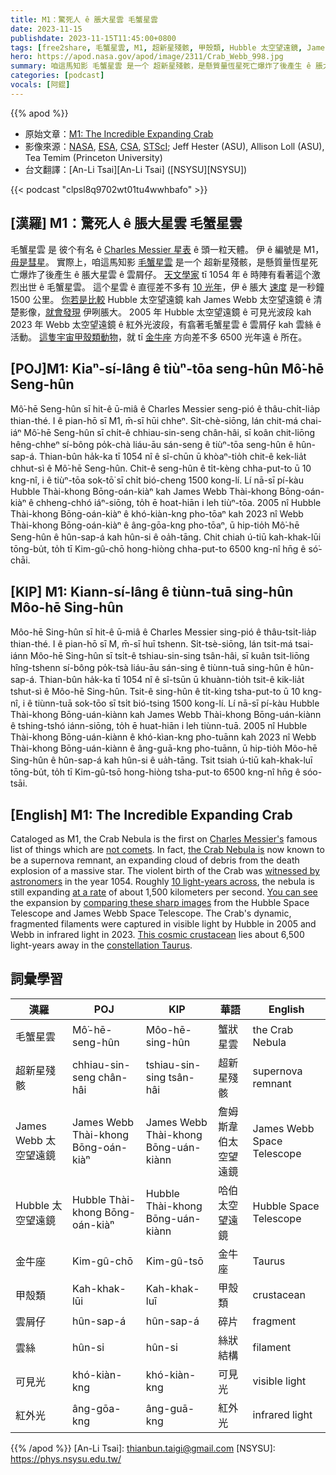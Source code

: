 ```yaml
---
title: M1：驚死人 ê 脹大星雲 毛蟹星雲
date: 2023-11-15
publishdate: 2023-11-15T11:45:00+0800
tags: [free2share, 毛蟹星雲, M1, 超新星殘骸, 甲殼類, Hubble 太空望遠鏡, James Webb 太空望遠鏡, 雲屑仔, 雲絲, 可見光, 紅外光, 金牛座]
hero: https://apod.nasa.gov/apod/image/2311/Crab_Webb_998.jpg
summary: 咱這馬知影 毛蟹星雲 是一个 超新星殘骸，是懸質量恆星死亡爆炸了後產生 ê 脹大星雲 ê 雲屑仔。
categories: [podcast]
vocals: [阿錕]
---
```


{{% apod %}}

- 原始文章：[M1: The Incredible Expanding Crab](https://apod.nasa.gov/apod/ap231115.html)
- 影像來源：[NASA](https://www.nasa.gov/), [ESA](https://www.esa.int/), [CSA](https://www.asc-csa.gc.ca/eng/), [STScI](https://www.stsci.edu/); Jeff Hester (ASU), Allison Loll (ASU), Tea Temim (Princeton University)
- 台文翻譯：[An-Li Tsai][An-Li Tsai] ([NSYSU][NSYSU])

{{< podcast "clpsl8q9702wt01tu4wwhbafo" >}}

## [漢羅] M1：驚死人 ê 脹大星雲 毛蟹星雲
毛蟹星雲 是 彼个有名 ê [Charles Messier 星表][Charles Messier's] ê 頭一粒天體。
伊 ê 編號是 M1，[毋是彗星][not comets]。
實際上，咱這馬知影 [毛蟹星雲][the Crab Nebula is] 是一个 超新星殘骸，是懸質量恆星死亡爆炸了後產生 ê 脹大星雲 ê 雲屑仔。
[天文學家][witnessed by astronomers] tī 1054 年 ê 時陣有看著這个激烈出世 ê 毛蟹星雲。
這个星雲 ê 直徑差不多有 [10 光年][10 light-years across]，伊 ê 脹大 [速度][at a rate] 是一秒鐘 1500 公里。
[你若是比較][comparing these sharp images] Hubble 太空望遠鏡 kah James Webb 太空望遠鏡 ê 清楚影像，[就會發現][You can see] 伊咧脹大。
2005 年 Hubble 太空望遠鏡 ê 可見光波段 kah 2023 年 Webb 太空望遠鏡 ê 紅外光波段，有翕著毛蟹星雲 ê 雲屑仔 kah 雲絲 ê 活動。
[這隻宇宙甲殼類動物][This cosmic crustacean]，就 tī [金牛座][constellation Taurus] 方向差不多 6500 光年遠 ê 所在。

## [POJ]M1: Kiaⁿ-sí-lâng ê tiùⁿ-tōa seng-hûn Mô͘-hē Seng-hûn
Mô͘-hē Seng-hûn sī hit-ê ū-miâ ê Charles Messier seng-pió ê thâu-chi̍t-lia̍p thian-thé.
I ê pian-hō sī M1, m̄-sī hūi chheⁿ.
Si̍t-chè-siōng, lán chit-má chai-iáⁿ Mô͘-hē Seng-hûn sī chi̍t-ê chhiau-sin-seng chân-hâi, sī koân chit-liōng hêng-chheⁿ sí-bông po̍k-chà liáu-āu sán-seng ê tiùⁿ-tōa seng-hûn ê hûn-sap-á.
Thian-bûn ha̍k-ka tī 1054 nî ê sî-chūn ū khòaⁿ-tio̍h chit-ê kek-lia̍t chhut-sì ê Mô͘-hē Seng-hûn.
Chit-ê seng-hûn ê ti̍t-kèng chha-put-to ū 10 kng-nî, i ê tiùⁿ-tōa sok-tō͘ sī chi̍t bió-cheng 1500 kong-lí.
Lí nā-sī pí-kàu Hubble Thài-khong Bōng-oán-kiàⁿ kah James Webb Thài-khong Bōng-oán-kiàⁿ ê chheng-chhó iáⁿ-siōng, to̍h ē hoat-hiān i leh tiùⁿ-tōa.
2005 nî Hubble Thài-khong Bōng-oán-kiàⁿ ê khó-kiàn-kng pho-tōaⁿ kah 2023 nî Webb Thài-khong Bōng-oán-kiàⁿ ê âng-gōa-kng pho-tōaⁿ, ū hip-tio̍h Mô͘-hē Seng-hûn ê hûn-sap-á kah hûn-si ê oa̍h-tāng.
Chit chiah ú-tiū kah-khak-lūi tōng-bu̍t, to̍h tī Kim-gû-chō hong-hiòng chha-put-to 6500 kng-nî hn̄g ê só͘-chāi.

## [KIP] M1: Kiann-sí-lâng ê tiùnn-tuā sing-hûn Môo-hē Sing-hûn
Môo-hē Sing-hûn sī hit-ê ū-miâ ê Charles Messier sing-pió ê thâu-tsi̍t-lia̍p thian-thé.
I ê pian-hō sī M, m̄-sī huī tshenn.
Si̍t-tsè-siōng, lán tsit-má tsai-iánn Môo-hē Sing-hûn sī tsi̍t-ê tshiau-sin-sing tsân-hâi, sī kuân tsit-liōng hîng-tshenn sí-bông po̍k-tsà liáu-āu sán-sing ê tiùnn-tuā sing-hûn ê hûn-sap-á.
Thian-bûn ha̍k-ka tī 1054 nî ê sî-tsūn ū khuànn-tio̍h tsit-ê kik-lia̍t tshut-sì ê Môo-hē Sing-hûn.
Tsit-ê sing-hûn ê ti̍t-kìng tsha-put-to ū 10 kng-nî, i ê tiùnn-tuā sok-tōo sī tsi̍t bió-tsing 1500 kong-lí.
Lí nā-sī pí-kàu Hubble Thài-khong Bōng-uán-kiànn kah James Webb Thài-khong Bōng-uán-kiànn ê tshing-tshó iánn-siōng, to̍h ē huat-hiān i leh tiùnn-tuā.
2005 nî Hubble Thài-khong Bōng-uán-kiànn ê khó-kìan-kng pho-tuānn kah 2023 nî Webb Thài-khong Bōng-uán-kiànn ê âng-guā-kng pho-tuānn, ū hip-tio̍h Môo-hē Sing-hûn ê hûn-sap-á kah hûn-si ê ua̍h-tāng.
Tsit tsiah ú-tiū kah-khak-luī tōng-bu̍t, to̍h tī Kim-gû-tsō hong-hiòng tsha-put-to 6500 kng-nî hn̄g ê sóo-tsāi.

## [English] M1: The Incredible Expanding Crab
Cataloged as M1, the Crab Nebula is the first on [Charles Messier's][Charles Messier's] famous list of things which are [not comets][not comets].
In fact, [the Crab Nebula is][the Crab Nebula is] now known to be a supernova remnant, an expanding cloud of debris from the death explosion of a massive star.
The violent birth of the Crab was [witnessed by astronomers][witnessed by astronomers] in the year 1054.
Roughly [10 light-years across][10 light-years across], the nebula is still expanding [at a rate][at a rate] of about 1,500 kilometers per second.
[You can see][You can see] the expansion by [comparing these sharp images][comparing these sharp images] from the Hubble Space Telescope and James Webb Space Telescope.
The Crab's dynamic, fragmented filaments were captured in visible light by Hubble in 2005 and Webb in infrared light in 2023.
[This cosmic crustacean][This cosmic crustacean] lies about 6,500 light-years away in the [constellation Taurus][constellation Taurus].

## 詞彙學習

|漢羅|POJ|KIP|華語|English|
|-|-|-|-|-|
|毛蟹星雲|Mô͘-hē-seng-hûn|Môo-hē-sing-hûn|蟹狀星雲|the Crab Nebula|
|超新星殘骸|chhiau-sin-seng chân-hâi|tshiau-sin-sing tsân-hâi|超新星殘骸|supernova remnant|
|James Webb 太空望遠鏡|James Webb Thài-khong Bōng-oán-kiàⁿ|James Webb Thài-khong Bōng-uán-kiànn|詹姆斯韋伯太空望遠鏡|James Webb Space Telescope|
|Hubble 太空望遠鏡|Hubble Thài-khong Bōng-oán-kiàⁿ|Hubble Thài-khong Bōng-uán-kiànn|哈伯太空望遠鏡|Hubble Space Telescope|
|金牛座|Kim-gû-chō|Kim-gû-tsō|金牛座|Taurus|
|甲殼類|Kah-khak-lūi|Kah-khak-luī|甲殼類|crustacean|
|雲屑仔|hûn-sap-á|hûn-sap-á|碎片|fragment|
|雲絲|hûn-si|hûn-si|絲狀結構|filament|
|可見光|khó-kiàn-kng|khó-kiàn-kng|可見光|visible light|
|紅外光|âng-gōa-kng|âng-guā-kng|紅外光|infrared light|

{{% /apod %}}
[An-Li Tsai]: thianbun.taigi@gmail.com
[NSYSU]: https://phys.nsysu.edu.tw/

[copyright]: https://apod.nasa.gov/apod/fap/lib/about_apod.html#srapply
[License]: https://creativecommons.org/licenses/by/2.0/

[Charles Messier's]:http://messier.seds.org/xtra/history/m-cat71.html
[not comets]:https://apod.nasa.gov/apod/ap110901.html
[the Crab Nebula is]:https://apod.nasa.gov/apod/ap010602.html
[witnessed by astronomers]:http://messier.seds.org/more/m001_sn.html
[10 light-years across]:https://webbtelescope.org/contents/media/images/2023/137/01HBBNDST58J87YXWKXFR2DSPX
[at a rate]:https://cds.unistra.fr/twikiAIDA/pub/EuroVOAIDA/WP5WorkProgrammeUsecases/M1_en.pdf
[You can see]:https://apod.nasa.gov/apod/ap230320.html
[comparing these sharp images]:https://webbtelescope.org/contents/media/images/2023/137/01HBVBFT0VVMN8EP3TQVFMSPEQ
[This cosmic crustacean]:https://webbtelescope.org/contents/media/videos/2023/137/01HDS5S3XBRCK1KNRH67WW2HPW?news=true
[constellation Taurus]:https://apod.nasa.gov/apod/ap121224.html
